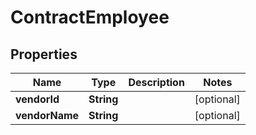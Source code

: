 

# ContractEmployee


## Properties

Name | Type | Description | Notes
------------ | ------------- | ------------- | -------------
**vendorId** | **String** |  |  [optional]
**vendorName** | **String** |  |  [optional]



